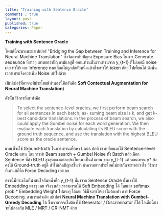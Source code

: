 ```yaml
---
title: "Training with Sentence Oracle"
comments : true
layout: post
published: true
categories: Paper
---
```


**Training with Sentence Oracle**

โพสต์นี้จะมาแนะนำเปเปอร์ "Bridging the Gap between Training and Inference for Neural Machine Translation" ซึ่งจัดการกับปัญหา Exposure Bias ในการ Generate seqeunce ที่ยาวๆ เขาบอกว่าปัญหามันอยู่ที่ ตอนเทรนนั้นเราเทรนจาก y_{t-1} ที่ไม่เคยมี noise เลย ทำให้เวลา Inference หากเลือกไม่ถูกสักตัวหนึ่งแล้วก็จะทำให้ token ถัดๆ ไปเพี้ยนได้ ดังนั้น เวลาเทรนจึงควรเพิ่ม Noise เข้าไปด้วย 

(มีเปเปอร์ที่อาจจะมีประโยชน์ทำนองนี้อีกอันคือ **Soft Contextual Augmentation for Neural Machine Translation**)

ดังนั้นวิธีการที่เขาทำคือ 

> To select the sentence-level oracles, we first perform beam search for all sentences in each batch, as- suming beam size is k, and get k-best candidate translations. In the process of beam search, we also could apply the Gumbel noise for each word generation. We then evaluate each translation by calculating its BLEU score with the ground truth sequence, and use the translation with the highest BLEU score as the oracle sentence.

แทนที่จะใช้ Ground-truth ในการเทรนเพื่อหา Loss ปกติ เขาเปลี่ยนมาใช้ Sentence-level Oracle แทน โดยการทำ Beam search + Gumbel Noise  ทั้ง Batch แล้วเลือก Sentence ที่ค่า BLEU สูงสุดของแต่ละประโยคมาเป็นตัวแทน ของ y_{t-1} แต่ ตอนเทรน y* ยังคงใช้ Ground-truth อยู่ดี ทำให้เกิดปัญหาขึ้นว่า ถ้าความยาวประโยคไม่เท่ากันจะทำอย่างไร วิธีการที่เขาแก้ก็คือ Force Decoding เอาเลย

ตรงนี้มีประเด็นที่น่าสนใจอันหนึ่งคือ y_{t-1} ที่มาจาก Sentence Oracle นั้นเขาใช้ Embedding ตรงๆ เลย จริงๆ แล้วเราสามารถใช้ Soft Embedding ได้ โดยเอา softmax prob * Embedding Weight ไปตรงๆ ได้เลย วิธีนี้จะทำให้เราไม่ต้องทำ การ Force Decoding. สามารถอ้างอิง เปเปอร์ **Neural Machine Translation with Gumbel-Greedy Decoding** ได้ ซึ่งเราอาจจะไม่ต้องใช้ Generator / Discriminator ก็ได้ ไอเดียนี้น่าจะไปลองกับ MLE / MRT / OR-NMT ด้วย



